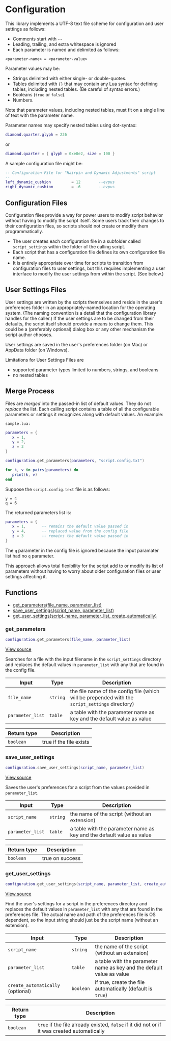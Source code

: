 # Configuration

This library implements a UTF-8 text file scheme for configuration and user settings as follows:

- Comments start with `--`
- Leading, trailing, and extra whitespace is ignored
- Each parameter is named and delimited as follows:

```
<parameter-name> = <parameter-value>
```

Parameter values may be:

- Strings delimited with either single- or double-quotes.
- Tables delimited with `{}` that may contain any Lua syntax for defining tables, including nested tables. (Be careful of syntax errors.)
- Booleans (`true` or `false`).
- Numbers.

Note that parameter values, including nested tables, must fit on a single line of text with the parameter name.

Parameter names may specify nested tables using dot-syntax:

```lua
diamond.quarter.glyph = 226
```

or

```lua
diamond.quarter = { glyph = 0xe0e2, size = 100 }
```

A sample configuration file might be:

```lua
-- Configuration File for "Hairpin and Dynamic Adjustments" script
--
left_dynamic_cushion         = 12        --evpus
right_dynamic_cushion        = -6        --evpus
```

## Configuration Files

Configuration files provide a way for power users to modify script behavior without
having to modify the script itself. Some users track their changes to their configuration files,
so scripts should not create or modify them programmatically.

- The user creates each configuration file in a subfolder called `script_settings` within
the folder of the calling script.
- Each script that has a configuration file defines its own configuration file name.
- It is entirely appropriate over time for scripts to transition from configuration files to user settings,
but this requires implementing a user interface to modify the user settings from within the script.
(See below.)

## User Settings Files

User settings are written by the scripts themselves and reside in the user's preferences folder
in an appropriately-named location for the operating system. (The naming convention is a detail that the
configuration library handles for the caller.) If the user settings are to be changed from their defaults,
the script itself should provide a means to change them. This could be a (preferably optional) dialog box
or any other mechanism the script author chooses.

User settings are saved in the user's preferences folder (on Mac) or AppData folder (on Windows).

Limitations for User Settings Files are

- supported parameter types limited to numbers, strings, and booleans
- no nested tables

## Merge Process

Files are _merged_ into the passed-in list of default values. They do not _replace_ the list. Each calling script contains
a table of all the configurable parameters or settings it recognizes along with default values. An example:

`sample.lua:`

```lua
parameters = {
   x = 1,
   y = 2,
   z = 3
}

configuration.get_parameters(parameters, "script.config.txt")

for k, v in pairs(parameters) do
   print(k, v)
end
```

Suppose the `script.config.text` file is as follows:

```
y = 4
q = 6
```

The returned parameters list is:

```lua
parameters = {
   x = 1,       -- remains the default value passed in
   y = 4,       -- replaced value from the config file
   z = 3        -- remains the default value passed in
}
```

The `q` parameter in the config file is ignored because the input paramater list
had no `q` parameter.

This approach allows total flexibility for the script add to or modify its list of parameters
without having to worry about older configuration files or user settings affecting it.

## Functions

- [get_parameters(file_name, parameter_list)](#get_parameters)
- [save_user_settings(script_name, parameter_list)](#save_user_settings)
- [get_user_settings(script_name, parameter_list, create_automatically)](#get_user_settings)

### get_parameters

```lua
configuration.get_parameters(file_name, parameter_list)
```

[View source](https://github.com/finale-lua/lua-scripts/tree/refs/heads/master/src/library/configuration.lua#L200)

Searches for a file with the input filename in the `script_settings` directory and replaces the default values in `parameter_list`
with any that are found in the config file.

| Input | Type | Description |
| ----- | ---- | ----------- |
| `file_name` | `string` | the file name of the config file (which will be prepended with the `script_settings` directory) |
| `parameter_list` | `table` | a table with the parameter name as key and the default value as value |

| Return type | Description |
| ----------- | ----------- |
| `boolean` | true if the file exists |

### save_user_settings

```lua
configuration.save_user_settings(script_name, parameter_list)
```

[View source](https://github.com/finale-lua/lua-scripts/tree/refs/heads/master/src/library/configuration.lua#L243)

Saves the user's preferences for a script from the values provided in `parameter_list`.

| Input | Type | Description |
| ----- | ---- | ----------- |
| `script_name` | `string` | the name of the script (without an extension) |
| `parameter_list` | `table` | a table with the parameter name as key and the default value as value |

| Return type | Description |
| ----------- | ----------- |
| `boolean` | true on success |

### get_user_settings

```lua
configuration.get_user_settings(script_name, parameter_list, create_automatically)
```

[View source](https://github.com/finale-lua/lua-scripts/tree/refs/heads/master/src/library/configuration.lua#L278)

Find the user's settings for a script in the preferences directory and replaces the default values in `parameter_list`
with any that are found in the preferences file. The actual name and path of the preferences file is OS dependent, so
the input string should just be the script name (without an extension).

| Input | Type | Description |
| ----- | ---- | ----------- |
| `script_name` | `string` | the name of the script (without an extension) |
| `parameter_list` | `table` | a table with the parameter name as key and the default value as value |
| `create_automatically` (optional) | `boolean` | if true, create the file automatically (default is `true`) |

| Return type | Description |
| ----------- | ----------- |
| `boolean` | `true` if the file already existed, `false` if it did not or if it was created automatically |
